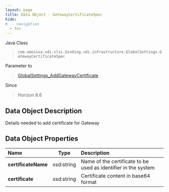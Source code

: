 ```yaml
---
layout: page
title: Data Object - GatewayCertificateSpec
hide:
#  - navigation
  - toc
---
```






Java Class
> `com.omnissa.vdi.vlsi.binding.vdi.infrastructure.GlobalSettings.GatewayCertificateSpec`

Parameter to
> [GlobalSettings_AddGatewayCertificate](vdi.infrastructure.GlobalSettings.md#addGatewayCertificate)

Since
> Horizon 8.6


## Data Object Description

Details needed to add certificate for Gateway

## Data Object Properties

 Name | Type | Description
:---|:---:|:---
**certificateName**|  xsd:string|  Name of the certificate to be used as identifier in the system
**certificate**|  xsd:string|  Certificate content in base64 format
 


 
